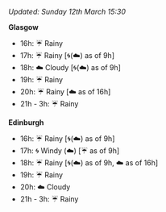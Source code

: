 *Updated: Sunday 12th March 15:30*

**Glasgow**

* 16h: :umbrella: Rainy
* 17h: :umbrella: Rainy [:cyclone:(:cloud:) as of 9h]
* 18h: :cloud: Cloudy [:cyclone:(:cloud:) as of 9h]
* 19h: :umbrella: Rainy
* 20h: :umbrella: Rainy [:cloud: as of 16h]
* 21h - 3h: :umbrella: Rainy

**Edinburgh**

* 16h: :umbrella: Rainy [:cyclone:(:cloud:) as of 9h]
* 17h: :cyclone: Windy (:cloud:) [:umbrella: as of 9h]
* 18h: :umbrella: Rainy [:cyclone:(:cloud:) as of 9h, :cloud: as of 16h]
* 19h: :umbrella: Rainy
* 20h: :cloud: Cloudy
* 21h - 3h: :umbrella: Rainy
